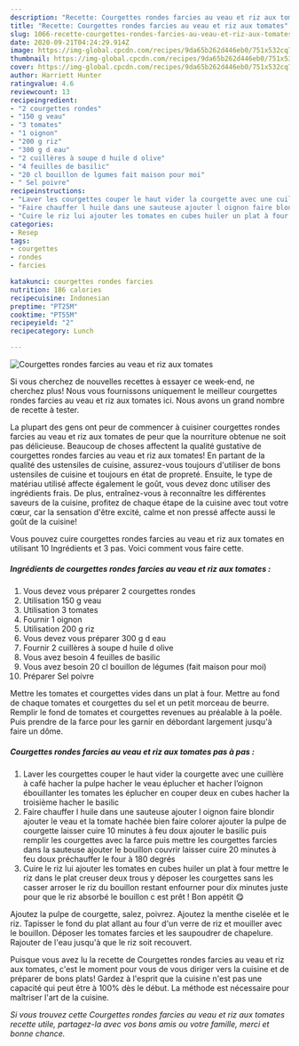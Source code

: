 ```yaml
---
description: "Recette: Courgettes rondes farcies au veau et riz aux tomates"
title: "Recette: Courgettes rondes farcies au veau et riz aux tomates"
slug: 1066-recette-courgettes-rondes-farcies-au-veau-et-riz-aux-tomates
date: 2020-09-21T04:24:29.914Z
image: https://img-global.cpcdn.com/recipes/9da65b262d446eb0/751x532cq70/courgettes-rondes-farcies-au-veau-et-riz-aux-tomates-photo-principale-de-la-recette.jpg
thumbnail: https://img-global.cpcdn.com/recipes/9da65b262d446eb0/751x532cq70/courgettes-rondes-farcies-au-veau-et-riz-aux-tomates-photo-principale-de-la-recette.jpg
cover: https://img-global.cpcdn.com/recipes/9da65b262d446eb0/751x532cq70/courgettes-rondes-farcies-au-veau-et-riz-aux-tomates-photo-principale-de-la-recette.jpg
author: Harriett Hunter
ratingvalue: 4.6
reviewcount: 13
recipeingredient:
- "2 courgettes rondes"
- "150 g veau"
- "3 tomates"
- "1 oignon"
- "200 g riz"
- "300 g d eau"
- "2 cuillères à soupe d huile d olive"
- "4 feuilles de basilic"
- "20 cl bouillon de lgumes fait maison pour moi"
- " Sel poivre"
recipeinstructions:
- "Laver les courgettes couper le haut vider la courgette avec une cuillère à café hacher la pulpe hacher le veau éplucher et hacher l’oignon ébouillanter les tomates les éplucher en couper deux en cubes hacher la troisième hacher le basilic"
- "Faire chauffer l huile dans une sauteuse ajouter l oignon faire blondir ajouter le veau et la tomate hachée bien faire colorer ajouter la pulpe de courgette laisser cuire 10 minutes à feu doux ajouter le basilic puis remplir les courgettes avec la farce puis mettre les courgettes farcies dans la sauteuse ajouter le bouillon couvrir laisser cuire 20 minutes à feu doux préchauffer le four à 180 degrés"
- "Cuire le riz lui ajouter les tomates en cubes huiler un plat à four mettre le riz dans le plat creuser deux trous y déposer les courgettes sans les casser arroser le riz du bouillon restant enfourner pour dix minutes juste pour que le riz absorbé le bouillon c est prêt ! Bon appétit 😋"
categories:
- Resep
tags:
- courgettes
- rondes
- farcies

katakunci: courgettes rondes farcies 
nutrition: 186 calories
recipecuisine: Indonesian
preptime: "PT25M"
cooktime: "PT55M"
recipeyield: "2"
recipecategory: Lunch

---
```



![Courgettes rondes farcies au veau et riz aux tomates](https://img-global.cpcdn.com/recipes/9da65b262d446eb0/751x532cq70/courgettes-rondes-farcies-au-veau-et-riz-aux-tomates-photo-principale-de-la-recette.jpg)

Si vous cherchez de nouvelles recettes à essayer ce week-end, ne cherchez plus! Nous vous fournissons uniquement le meilleur courgettes rondes farcies au veau et riz aux tomates ici. Nous avons un grand nombre de recette à tester.

La plupart des gens ont peur de commencer à cuisiner courgettes rondes farcies au veau et riz aux tomates de peur que la nourriture obtenue ne soit pas délicieuse. Beaucoup de choses affectent la qualité gustative de courgettes rondes farcies au veau et riz aux tomates! En partant de la qualité des ustensiles de cuisine, assurez-vous toujours d'utiliser de bons ustensiles de cuisine et toujours en état de propreté. Ensuite, le type de matériau utilisé affecte également le goût, vous devez donc utiliser des ingrédients frais. De plus, entraînez-vous à reconnaître les différentes saveurs de la cuisine, profitez de chaque étape de la cuisine avec tout votre cœur, car la sensation d'être excité, calme et non pressé affecte aussi le goût de la cuisine!

<!--inarticleads1-->

Vous pouvez cuire courgettes rondes farcies au veau et riz aux tomates en utilisant 10 Ingrédients et 3 pas. Voici comment vous faire cette.

##### Ingrédients de courgettes rondes farcies au veau et riz aux tomates :

1. Vous devez vous préparer 2 courgettes rondes
1. Utilisation 150 g veau
1. Utilisation 3 tomates
1. Fournir 1 oignon
1. Utilisation 200 g riz
1. Vous devez vous préparer 300 g d eau
1. Fournir 2 cuillères à soupe d huile d olive
1. Vous avez besoin 4 feuilles de basilic
1. Vous avez besoin 20 cl bouillon de légumes (fait maison pour moi)
1. Préparer  Sel poivre


Mettre les tomates et courgettes vides dans un plat à four. Mettre au fond de chaque tomates et courgettes du sel et un petit morceau de beurre. Remplir le fond de tomates et courgettes revenues au préalable à la poêle. Puis prendre de la farce pour les garnir en débordant largement jusqu&#39;à faire un dôme. 

<!--inarticleads2-->

##### Courgettes rondes farcies au veau et riz aux tomates pas à pas :

1. Laver les courgettes couper le haut vider la courgette avec une cuillère à café hacher la pulpe hacher le veau éplucher et hacher l’oignon ébouillanter les tomates les éplucher en couper deux en cubes hacher la troisième hacher le basilic
1. Faire chauffer l huile dans une sauteuse ajouter l oignon faire blondir ajouter le veau et la tomate hachée bien faire colorer ajouter la pulpe de courgette laisser cuire 10 minutes à feu doux ajouter le basilic puis remplir les courgettes avec la farce puis mettre les courgettes farcies dans la sauteuse ajouter le bouillon couvrir laisser cuire 20 minutes à feu doux préchauffer le four à 180 degrés
1. Cuire le riz lui ajouter les tomates en cubes huiler un plat à four mettre le riz dans le plat creuser deux trous y déposer les courgettes sans les casser arroser le riz du bouillon restant enfourner pour dix minutes juste pour que le riz absorbé le bouillon c est prêt ! Bon appétit 😋


Ajoutez la pulpe de courgette, salez, poivrez. Ajoutez la menthe ciselée et le riz. Tapisser le fond du plat allant au four d&#39;un verre de riz et mouiller avec le bouillon. Déposer les tomates farcies et les saupoudrer de chapelure. Rajouter de l&#39;eau jusqu&#39;à que le riz soit recouvert. 

<!--inarticleads1-->

<p>
Puisque vous avez lu la recette de Courgettes rondes farcies au veau et riz aux tomates, c'est le moment pour vous de vous diriger vers la cuisine et de préparer de bons plats! Gardez à l'esprit que la cuisine n'est pas une capacité qui peut être à 100% dès le début. La méthode est nécessaire pour maîtriser l'art de la cuisine.
</p>

<p>
<i>Si vous trouvez cette Courgettes rondes farcies au veau et riz aux tomates recette utile, partagez-la avec vos bons amis ou votre famille, merci et bonne chance.</i>
</p>
